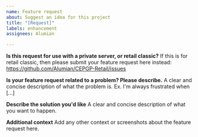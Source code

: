 ```yaml
---
name: Feature request
about: Suggest an idea for this project
title: "[Request]"
labels: enhancement
assignees: Alumian

---
```


**Is this request for use with a private server, or retail classic?**
If this is for retail classic, then please submit your feature request here instead: https://github.com/Alumian/CEPGP-Retail/issues

**Is your feature request related to a problem? Please describe.**
A clear and concise description of what the problem is. Ex. I'm always frustrated when [...]

**Describe the solution you'd like**
A clear and concise description of what you want to happen.

**Additional context**
Add any other context or screenshots about the feature request here.
